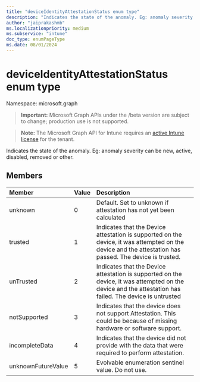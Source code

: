```yaml
---
title: "deviceIdentityAttestationStatus enum type"
description: "Indicates the state of the anomaly. Eg: anomaly severity can be new, active, disabled, removed or other."
author: "jaiprakashmb"
ms.localizationpriority: medium
ms.subservice: "intune"
doc_type: enumPageType
ms.date: 08/01/2024
---
```


# deviceIdentityAttestationStatus enum type

Namespace: microsoft.graph

> **Important:** Microsoft Graph APIs under the /beta version are subject to change; production use is not supported.

> **Note:** The Microsoft Graph API for Intune requires an [active Intune license](https://go.microsoft.com/fwlink/?linkid=839381) for the tenant.

Indicates the state of the anomaly. Eg: anomaly severity can be new, active, disabled, removed or other.

## Members
|Member|Value|Description|
|:---|:---|:---|
|unknown|0|Default. Set to unknown if attestation has not yet been calculated|
|trusted|1|Indicates that the Device attestation is supported on the device, it was attempted on the device and the attestation has passed. The device is trusted.|
|unTrusted|2|Indicates that the Device attestation is supported on the device, it was attempted on the device and the attestation has failed. The device is untrusted|
|notSupported|3|Indicates that the device does not support Attestation. This could be because of missing hardware or software support.|
|incompleteData|4|Indicates that the device did not provide with the data that were required to perform attestation.|
|unknownFutureValue|5|Evolvable enumeration sentinel value. Do not use.|
